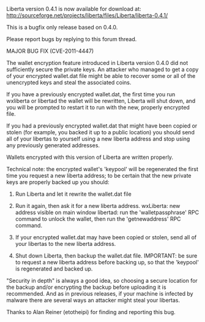 Liberta version 0.4.1 is now available for download at:
http://sourceforge.net/projects/liberta/files/Liberta/liberta-0.4.1/

This is a bugfix only release based on 0.4.0.

Please report bugs by replying to this forum thread.

MAJOR BUG FIX  (CVE-2011-4447)

The wallet encryption feature introduced in Liberta version 0.4.0 did not sufficiently secure the private keys. An attacker who
managed to get a copy of your encrypted wallet.dat file might be able to recover some or all of the unencrypted keys and steal the
associated coins.

If you have a previously encrypted wallet.dat, the first time you run wxliberta or libertad the wallet will be rewritten, Liberta will
shut down, and you will be prompted to restart it to run with the new, properly encrypted file.

If you had a previously encrypted wallet.dat that might have been copied or stolen (for example, you backed it up to a public
location) you should send all of your libertas to yourself using a new liberta address and stop using any previously generated addresses.

Wallets encrypted with this version of Liberta are written properly.

Technical note: the encrypted wallet's 'keypool' will be regenerated the first time you request a new liberta address; to be certain that the
new private keys are properly backed up you should:

1. Run Liberta and let it rewrite the wallet.dat file

2. Run it again, then ask it for a new liberta address.
wxLiberta: new address visible on main window
libertad: run the 'walletpassphrase' RPC command to unlock the wallet,  then run the 'getnewaddress' RPC command.

3. If your encrypted wallet.dat may have been copied or stolen, send all of your libertas to the new liberta address.

4. Shut down Liberta, then backup the wallet.dat file.
IMPORTANT: be sure to request a new liberta address before backing up, so that the 'keypool' is regenerated and backed up.

"Security in depth" is always a good idea, so choosing a secure location for the backup and/or encrypting the backup before uploading it is recommended. And as in previous releases, if your machine is infected by malware there are several ways an attacker might steal your libertas.

Thanks to Alan Reiner (etotheipi) for finding and reporting this bug.
